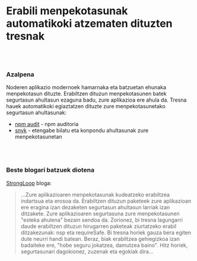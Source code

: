 # Erabili menpekotasunak automatikoki atzematen dituzten tresnak

<br/><br/>

### Azalpena

Noderen aplikazio modernoek hamarnaka eta batzuetan ehunaka menpekotasun dituzte. Erabiltzen dituzun menpekotasunen batek segurtasun ahultasun ezaguna badu, zure aplikazioa ere ahula da.
Tresna hauek automatikoki egiaztatzen dituzte zure menpekotasunetako segurtasun ahultasunak:

- [npm audit](https://docs.npmjs.com/cli/audit) - npm auditoria
- [snyk](https://snyk.io/) - etengabe bilatu eta konpondu ahultasunak zure menpekotasunetan

<br/><br/>

### Beste blogari batzuek diotena

[StrongLoop](https://strongloop.com/strongblog/best-practices-for-express-in-production-part-one-security/) bloga:

> ...Zure aplikazioaren menpekotasunak kudeatzeko erabiltzea indartsua eta erosoa da. Erabiltzen dituzun paketeek zure aplikazioan ere eragina izan dezaketen segurtasun ahultasun larriak izan ditzakete. Zure aplikazioaren segurtasuna zure menpekotasunen "esteka ahulena" bezain sendoa da. Zorionez, bi tresna lagungarri daude erabiltzen dituzun hirugarren paketeak ziurtatzeko erabil ditzakezunak: nsp eta requireSafe. Bi tresna horiek gauza bera egiten dute neurri handi batean. Beraz, biak erabiltzea gehiegizkoa izan badaiteke ere, "hobe seguru jokatzea, damutzea baino". Hitz horiek, segurtasunari dagokionez, zuzenak eta egokiak dira...
